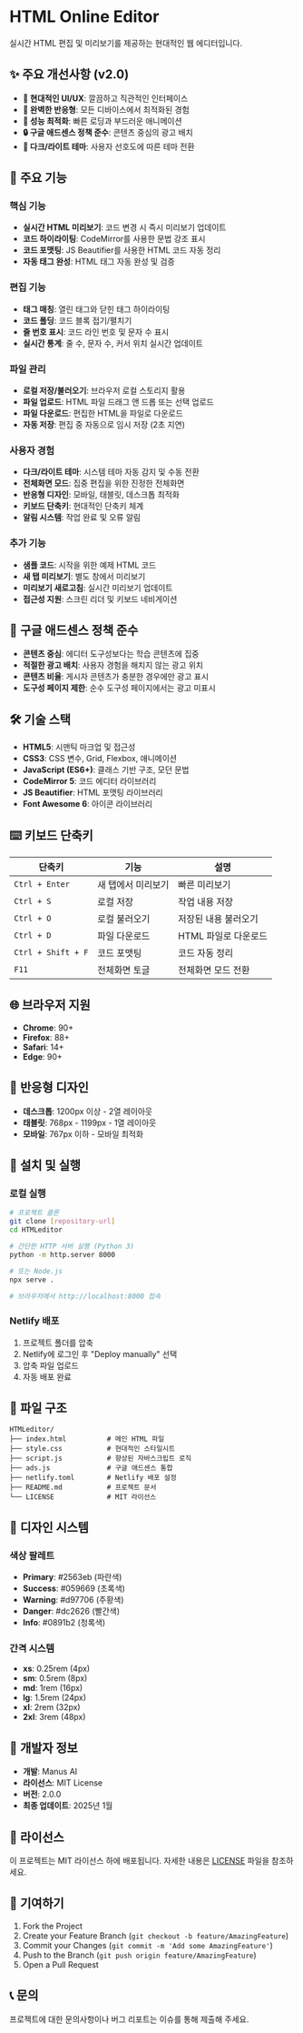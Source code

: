 # HTML Online Editor

실시간 HTML 편집 및 미리보기를 제공하는 현대적인 웹 에디터입니다.

## ✨ 주요 개선사항 (v2.0)

- **🎨 현대적인 UI/UX**: 깔끔하고 직관적인 인터페이스
- **📱 완벽한 반응형**: 모든 디바이스에서 최적화된 경험
- **🚀 성능 최적화**: 빠른 로딩과 부드러운 애니메이션
- **🔒 구글 애드센스 정책 준수**: 콘텐츠 중심의 광고 배치
- **🌙 다크/라이트 테마**: 사용자 선호도에 따른 테마 전환

## 🚀 주요 기능

### 핵심 기능
- **실시간 HTML 미리보기**: 코드 변경 시 즉시 미리보기 업데이트
- **코드 하이라이팅**: CodeMirror를 사용한 문법 강조 표시
- **코드 포맷팅**: JS Beautifier를 사용한 HTML 코드 자동 정리
- **자동 태그 완성**: HTML 태그 자동 완성 및 검증

### 편집 기능
- **태그 매칭**: 열린 태그와 닫힌 태그 하이라이팅
- **코드 폴딩**: 코드 블록 접기/펼치기
- **줄 번호 표시**: 코드 라인 번호 및 문자 수 표시
- **실시간 통계**: 줄 수, 문자 수, 커서 위치 실시간 업데이트

### 파일 관리
- **로컬 저장/불러오기**: 브라우저 로컬 스토리지 활용
- **파일 업로드**: HTML 파일 드래그 앤 드롭 또는 선택 업로드
- **파일 다운로드**: 편집한 HTML을 파일로 다운로드
- **자동 저장**: 편집 중 자동으로 임시 저장 (2초 지연)

### 사용자 경험
- **다크/라이트 테마**: 시스템 테마 자동 감지 및 수동 전환
- **전체화면 모드**: 집중 편집을 위한 진정한 전체화면
- **반응형 디자인**: 모바일, 태블릿, 데스크톱 최적화
- **키보드 단축키**: 현대적인 단축키 체계
- **알림 시스템**: 작업 완료 및 오류 알림

### 추가 기능
- **샘플 코드**: 시작을 위한 예제 HTML 코드
- **새 탭 미리보기**: 별도 창에서 미리보기
- **미리보기 새로고침**: 실시간 미리보기 업데이트
- **접근성 지원**: 스크린 리더 및 키보드 네비게이션

## 🎯 구글 애드센스 정책 준수

- **콘텐츠 중심**: 에디터 도구성보다는 학습 콘텐츠에 집중
- **적절한 광고 배치**: 사용자 경험을 해치지 않는 광고 위치
- **콘텐츠 비율**: 게시자 콘텐츠가 충분한 경우에만 광고 표시
- **도구성 페이지 제한**: 순수 도구성 페이지에서는 광고 미표시

## 🛠️ 기술 스택

- **HTML5**: 시맨틱 마크업 및 접근성
- **CSS3**: CSS 변수, Grid, Flexbox, 애니메이션
- **JavaScript (ES6+)**: 클래스 기반 구조, 모던 문법
- **CodeMirror 5**: 코드 에디터 라이브러리
- **JS Beautifier**: HTML 포맷팅 라이브러리
- **Font Awesome 6**: 아이콘 라이브러리

## ⌨️ 키보드 단축키

| 단축키 | 기능 | 설명 |
|--------|------|------|
| `Ctrl + Enter` | 새 탭에서 미리보기 | 빠른 미리보기 |
| `Ctrl + S` | 로컬 저장 | 작업 내용 저장 |
| `Ctrl + O` | 로컬 불러오기 | 저장된 내용 불러오기 |
| `Ctrl + D` | 파일 다운로드 | HTML 파일로 다운로드 |
| `Ctrl + Shift + F` | 코드 포맷팅 | 코드 자동 정리 |
| `F11` | 전체화면 토글 | 전체화면 모드 전환 |

## 🌐 브라우저 지원

- **Chrome**: 90+
- **Firefox**: 88+
- **Safari**: 14+
- **Edge**: 90+

## 📱 반응형 디자인

- **데스크톱**: 1200px 이상 - 2열 레이아웃
- **태블릿**: 768px - 1199px - 1열 레이아웃
- **모바일**: 767px 이하 - 모바일 최적화

## 🚀 설치 및 실행

### 로컬 실행
```bash
# 프로젝트 클론
git clone [repository-url]
cd HTMLeditor

# 간단한 HTTP 서버 실행 (Python 3)
python -m http.server 8000

# 또는 Node.js
npx serve .

# 브라우저에서 http://localhost:8000 접속
```

### Netlify 배포
1. 프로젝트 폴더를 압축
2. Netlify에 로그인 후 "Deploy manually" 선택
3. 압축 파일 업로드
4. 자동 배포 완료

## 📁 파일 구조

```
HTMLeditor/
├── index.html          # 메인 HTML 파일
├── style.css           # 현대적인 스타일시트
├── script.js           # 향상된 자바스크립트 로직
├── ads.js              # 구글 애드센스 통합
├── netlify.toml        # Netlify 배포 설정
├── README.md           # 프로젝트 문서
└── LICENSE             # MIT 라이선스
```

## 🎨 디자인 시스템

### 색상 팔레트
- **Primary**: #2563eb (파란색)
- **Success**: #059669 (초록색)
- **Warning**: #d97706 (주황색)
- **Danger**: #dc2626 (빨간색)
- **Info**: #0891b2 (청록색)

### 간격 시스템
- **xs**: 0.25rem (4px)
- **sm**: 0.5rem (8px)
- **md**: 1rem (16px)
- **lg**: 1.5rem (24px)
- **xl**: 2rem (32px)
- **2xl**: 3rem (48px)

## 🔧 개발자 정보

- **개발**: Manus AI
- **라이선스**: MIT License
- **버전**: 2.0.0
- **최종 업데이트**: 2025년 1월

## 📄 라이선스

이 프로젝트는 MIT 라이선스 하에 배포됩니다. 자세한 내용은 [LICENSE](LICENSE) 파일을 참조하세요.

## 🤝 기여하기

1. Fork the Project
2. Create your Feature Branch (`git checkout -b feature/AmazingFeature`)
3. Commit your Changes (`git commit -m 'Add some AmazingFeature'`)
4. Push to the Branch (`git push origin feature/AmazingFeature`)
5. Open a Pull Request

## 📞 문의

프로젝트에 대한 문의사항이나 버그 리포트는 이슈를 통해 제출해 주세요.
